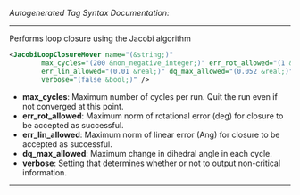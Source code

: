 <!-- THIS IS AN AUTOGENERATED FILE: Don't edit it directly, instead change the schema definition in the code itself. -->

_Autogenerated Tag Syntax Documentation:_

---
Performs loop closure using the Jacobi algorithm

```xml
<JacobiLoopClosureMover name="(&string;)"
        max_cycles="(200 &non_negative_integer;)" err_rot_allowed="(1 &real;)"
        err_lin_allowed="(0.01 &real;)" dq_max_allowed="(0.052 &real;)"
        verbose="(false &bool;)" />
```

-   **max_cycles**: Maximum number of cycles per run. Quit the run even if not converged at this point.
-   **err_rot_allowed**: Maximum norm of rotational error (deg) for closure to be accepted as successful.
-   **err_lin_allowed**: Maximum norm of linear error (Ang) for closure to be accepted as successful.
-   **dq_max_allowed**: Maximum change in dihedral angle in each cycle.
-   **verbose**: Setting that determines whether or not to output non-critical information.

---
